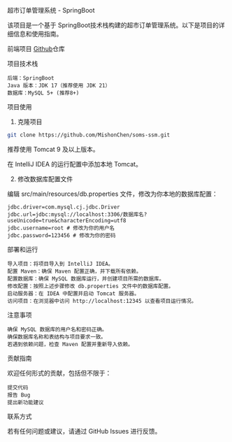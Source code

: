 超市订单管理系统 - SpringBoot

该项目是一个基于 SpringBoot技术栈构建的超市订单管理系统。以下是项目的详细信息和使用指南。


前端项目 [Github](https://github.com/MishonChen/demo-vue.git)仓库


项目技术栈

    后端：SpringBoot
    Java 版本：JDK 17（推荐使用 JDK 21）
    数据库：MySQL 5+ (推荐8+)

项目使用
1. 克隆项目


``` bash
git clone https://github.com/MishonChen/soms-ssm.git
```


推荐使用 Tomcat 9 及以上版本。

在 IntelliJ IDEA 的运行配置中添加本地 Tomcat。

2. 修改数据库配置文件

编辑 src/main/resources/db.properties 文件，修改为你本地的数据库配置：


``` properties
jdbc.driver=com.mysql.cj.jdbc.Driver
jdbc.url=jdbc:mysql://localhost:3306/数据库名?useUnicode=true&characterEncoding=utf8
jdbc.username=root # 修改为你的用户名
jdbc.password=123456 # 修改为你的密码
```



部署和运行

    导入项目：将项目导入到 IntelliJ IDEA。
    配置 Maven：确保 Maven 配置正确，并下载所有依赖。
    配置数据库：确保 MySQL 数据库运行，并创建项目所需的数据库。
    修改配置：按照上述步骤修改 db.properties 文件中的数据库配置。
    启动服务器：在 IDEA 中配置并启动 Tomcat 服务器。
    访问项目：在浏览器中访问 http://localhost:12345 以查看项目运行情况。

注意事项

    确保 MySQL 数据库的用户名和密码正确。
    确保数据库名称和表结构与项目要求一致。
    若遇到依赖问题，检查 Maven 配置并重新导入依赖。

贡献指南

欢迎任何形式的贡献，包括但不限于：

    提交代码
    报告 Bug
    提出新功能建议

联系方式

若有任何问题或建议，请通过 GitHub Issues 进行反馈。

